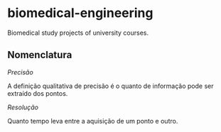 # biomedical-engineering
Biomedical study projects of university courses.

## Nomenclatura

*Precisão*

A definição qualitativa de precisão é o quanto de informação pode ser extraído dos pontos.

*Resolução*

Quanto tempo leva entre a aquisição de um ponto e outro.
